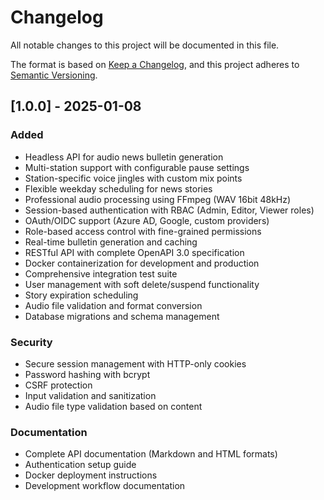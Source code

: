# Changelog

All notable changes to this project will be documented in this file.

The format is based on [Keep a Changelog](https://keepachangelog.com/en/1.0.0/),
and this project adheres to [Semantic Versioning](https://semver.org/spec/v2.0.0.html).

## [1.0.0] - 2025-01-08

### Added
- Headless API for audio news bulletin generation
- Multi-station support with configurable pause settings
- Station-specific voice jingles with custom mix points
- Flexible weekday scheduling for news stories
- Professional audio processing using FFmpeg (WAV 16bit 48kHz)
- Session-based authentication with RBAC (Admin, Editor, Viewer roles)
- OAuth/OIDC support (Azure AD, Google, custom providers)
- Role-based access control with fine-grained permissions
- Real-time bulletin generation and caching
- RESTful API with complete OpenAPI 3.0 specification
- Docker containerization for development and production
- Comprehensive integration test suite
- User management with soft delete/suspend functionality
- Story expiration scheduling
- Audio file validation and format conversion
- Database migrations and schema management

### Security
- Secure session management with HTTP-only cookies
- Password hashing with bcrypt
- CSRF protection
- Input validation and sanitization
- Audio file type validation based on content

### Documentation
- Complete API documentation (Markdown and HTML formats)
- Authentication setup guide
- Docker deployment instructions
- Development workflow documentation